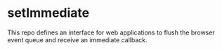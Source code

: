 # setImmediate
This repo defines an interface for web applications to flush the browser event queue and receive an immediate callback.
